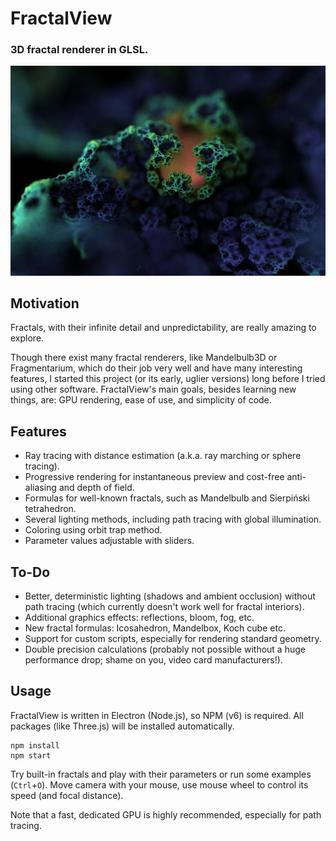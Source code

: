 FractalView
===========

### 3D fractal renderer in GLSL. ###

![image](img/roots.jpg)


Motivation
----------

Fractals, with their infinite detail and unpredictability, are really amazing to explore.

Though there exist many fractal renderers, like Mandelbulb3D or Fragmentarium,
which do their job very well and have many interesting features,
I started this project (or its early, uglier versions)
long before I tried using other software.
FractalView's main goals, besides learning new things, are:
GPU rendering, ease of use, and simplicity of code.


Features
--------

* Ray tracing with distance estimation (a.k.a. ray marching or sphere tracing).
* Progressive rendering for instantaneous preview and cost-free anti-aliasing and depth of field.
* Formulas for well-known fractals, such as Mandelbulb and Sierpiński tetrahedron.
* Several lighting methods, including path tracing with global illumination.
* Coloring using orbit trap method.
* Parameter values adjustable with sliders.


To-Do
-----

* Better, deterministic lighting (shadows and ambient occlusion) without path tracing
  (which currently doesn't work well for fractal interiors).
* Additional graphics effects: reflections, bloom, fog, etc.
* New fractal formulas: Icosahedron, Mandelbox, Koch cube etc.
* Support for custom scripts, especially for rendering standard geometry.
* Double precision calculations (probably not possible without a huge performance drop;
  shame on you, video card manufacturers!).


Usage
-----

FractalView is written in Electron (Node.js), so NPM (v6) is required.
All packages (like Three.js) will be installed automatically.

```
npm install
npm start
```

Try built-in fractals and play with their parameters or run some examples (`Ctrl`+`O`).
Move camera with your mouse, use mouse wheel to control its speed (and focal distance).

Note that a fast, dedicated GPU is highly recommended, especially for path tracing.
